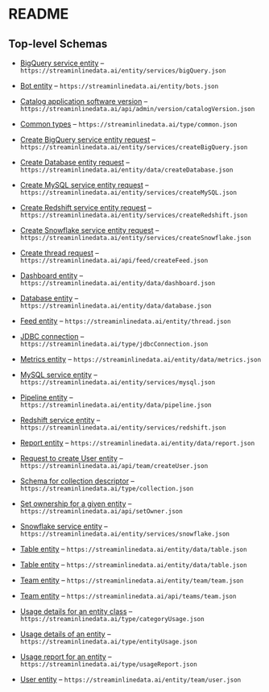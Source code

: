 # README

## Top-level Schemas

*   [BigQuery service entity](./bigquery.md "Schema corresponding to BigQuery service entity") – `https://streaminlinedata.ai/entity/services/bigQuery.json`

*   [Bot entity](./bots.md "Bot entity to capture the details of a bot") – `https://streaminlinedata.ai/entity/bots.json`

*   [Catalog application software version](./catalogversion.md "Catalog application software version") – `https://streaminlinedata.ai/api/admin/version/catalogVersion.json`

*   [Common types](./common.md "Common reusable types") – `https://streaminlinedata.ai/type/common.json`

*   [Create BigQuery service entity request](./createbigquery.md "Create BigQuery service entity request") – `https://streaminlinedata.ai/entity/services/createBigQuery.json`

*   [Create Database entity request](./createdatabase.md "Create Database entity request") – `https://streaminlinedata.ai/entity/data/createDatabase.json`

*   [Create MySQL service entity request](./createmysql.md "Create MySQL service entity request") – `https://streaminlinedata.ai/entity/services/createMySQL.json`

*   [Create Redshift service entity request](./createredshift.md "Create Redshift service entity request") – `https://streaminlinedata.ai/entity/services/createRedshift.json`

*   [Create Snowflake service entity request](./createsnowflake.md "Create Snowflake service entity request") – `https://streaminlinedata.ai/entity/services/createSnowflake.json`

*   [Create thread request](./createthread.md "Create thread request") – `https://streaminlinedata.ai/api/feed/createFeed.json`

*   [Dashboard entity](./dashboard.md "Entity that represents a Dashboard") – `https://streaminlinedata.ai/entity/data/dashboard.json`

*   [Database entity](./database.md "Entity that represents a database") – `https://streaminlinedata.ai/entity/data/database.json`

*   [Feed entity](./thread.md "Entity that represents a feed") – `https://streaminlinedata.ai/entity/thread.json`

*   [JDBC connection](./jdbcconnection.md "JDBC connection information used for connecting to a database system") – `https://streaminlinedata.ai/type/jdbcConnection.json`

*   [Metrics entity](./metrics.md "Entity that represents a Metrics") – `https://streaminlinedata.ai/entity/data/metrics.json`

*   [MySQL service entity](./mysql.md "Schema corresponding to MySQL service entity") – `https://streaminlinedata.ai/entity/services/mysql.json`

*   [Pipeline entity](./pipeline.md "Entity that represents a Pipeline") – `https://streaminlinedata.ai/entity/data/pipeline.json`

*   [Redshift service entity](./redshift.md "Schema corresponding to Redshift service entity") – `https://streaminlinedata.ai/entity/services/redshift.json`

*   [Report entity](./report.md "Entity that represents a Report") – `https://streaminlinedata.ai/entity/data/report.json`

*   [Request to create User entity](./createuser.md "Request to create User entity") – `https://streaminlinedata.ai/api/team/createUser.json`

*   [Schema for collection descriptor](./collectiondescriptor.md "Type used for capturing the details of a collection") – `https://streaminlinedata.ai/type/collection.json`

*   [Set ownership for a given entity](./setowner.md "Set ownership for a given entity") – `https://streaminlinedata.ai/api/setOwner.json`

*   [Snowflake service entity](./snowflake.md "Schema corresponding to Snowflake service entity") – `https://streaminlinedata.ai/entity/services/snowflake.json`

*   [Table entity](./table.md "Schema corresponding to a table that belongs to a database") – `https://streaminlinedata.ai/entity/data/table.json`

*   [Table entity](./createtable.md "Schema corresponding to a table that belongs to a database") – `https://streaminlinedata.ai/entity/data/table.json`

*   [Team entity](./team.md "Team entity") – `https://streaminlinedata.ai/entity/team/team.json`

*   [Team entity](./createteam.md "Team entity") – `https://streaminlinedata.ai/api/teams/team.json`

*   [Usage details for an entity class](./categoryusage.md "Type used for capturing usage details of an entity class") – `https://streaminlinedata.ai/type/categoryUsage.json`

*   [Usage details of an entity](./entityusage.md "Type used for capturing usage details of an entity") – `https://streaminlinedata.ai/type/entityUsage.json`

*   [Usage report for an entity](./usagereport.md "Type used for capturing and reporting usage report of an entity") – `https://streaminlinedata.ai/type/usageReport.json`

*   [User entity](./user.md "User entity that is part of an organization") – `https://streaminlinedata.ai/entity/team/user.json`

